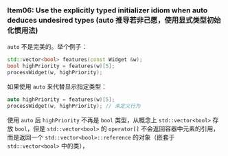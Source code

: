 ### Item06: Use the explicitly typed initializer idiom when auto deduces undesired types (auto 推导若非己愿，使用显式类型初始化惯用法)

 `auto` 不是完美的。举个例子：

```cpp
std::vector<bool> features(const Widget &w);
bool highPriority = features(w)[5];
processWidget(w, highPriority);
```

如果使用 `auto` 来代替显示指定类型：

```cpp
auto highPriority = features(w)[5];
processWidget(w, highPriority); // 未定义行为
```

使用 `auto` 后 `highPriority` 不再是 `bool` 类型，从概念上 `std::vector<bool>` 存放 `bool`，但是 `std::vector<bool>` 的 `operator[]` 不会返回容器中元素的引用，而是返回一个 `std::vector<bool>::reference` 的对象（嵌套于 `std::vector<bool>` 中的类），
